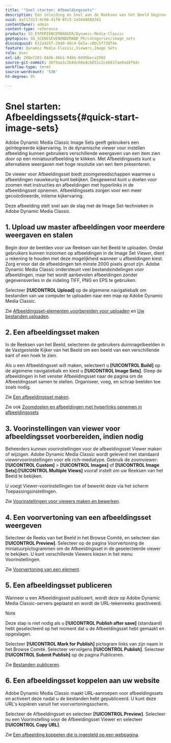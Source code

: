 ```yaml
---
title: '"Snel starten: Afbeeldingssets"'
description: Een inleiding en Snel aan de Reeksen van het Beeld beginnen om u te helpen snel met de Vastgestelde technieken van het Beeld in de Klassiek van Adobe Dynamic Media aan de slag gaan.
uuid: daf17d13-9c06-41f0-8fc5-2e56d460d341
contentOwner: admin
content-type: reference
products: SG_EXPERIENCEMANAGER/Dynamic-Media-Classic
geptopics: SG_SCENESEVENONDEMAND_PK/categories/image_sets
discoiquuid: 612a425f-2840-46c4-8e5a-c0bc5f738f4e
feature: Dynamic Media Classic,Viewers,Image Sets
role: User
exl-id: 280e7201-84d6-46b1-94bb-0499beca2992
source-git-commit: 36f9aa3c2b4dc66e4cb851c2ce6837ae0ad4f64c
workflow-type: tm+mt
source-wordcount: '536'
ht-degree: 0%

---
```


# Snel starten: Afbeeldingssets{#quick-start-image-sets}

Adobe Dynamic Media Classic Image Sets geeft gebruikers een geïntegreerde kijkervaring. In de dynamische viewer voor instellen afbeelding kunnen gebruikers verschillende weergaven van een item zien door op een miniatuurafbeelding te klikken. Met Afbeeldingssets kunt u alternatieve weergaven met hoge resolutie van een item presenteren.

De viewer voor Afbeeldingsset biedt zoomgereedschappen waarmee u afbeeldingen nauwkeurig kunt bekijken. Desgewenst kunt u doelen voor zoomen met instructies en afbeeldingen met hyperlinks in de afbeeldingsset opnemen. Afbeeldingssets zorgen voor een meer gecoördineerde, intieme kijkervaring.

Deze afbeelding stelt snel aan de slag met de Image Set-technieken in Adobe Dynamic Media Classic.

## 1. Upload uw master afbeeldingen voor meerdere weergaven en stalen

Begin door de beelden voor uw Reeksen van het Beeld te uploaden. Omdat gebruikers kunnen inzoomen op afbeeldingen in de Image Set Viewer, dient u rekening te houden met deze mogelijkheid wanneer u afbeeldingen kiest. Zorg ervoor dat de afbeeldingen ten minste 2000 pixels groot zijn. Adobe Dynamic Media Classic ondersteunt veel bestandsindelingen voor afbeeldingen, maar het wordt aanbevolen afbeeldingen zonder gegevensverlies in de indeling TIFF, PNG en EPS te gebruiken.

Selecteer **[!UICONTROL Upload]** op de algemene navigatiebalk om bestanden van uw computer te uploaden naar een map op Adobe Dynamic Media Classic.

Zie [Afbeeldingsset-elementen voorbereiden voor uploaden](preparing-image-set-assets-upload.md#preparing-image-set-assets-for-upload) en [Uw bestanden uploaden](uploading-files.md#uploading-your-files).

## 2. Een afbeeldingsset maken

In de Reeksen van het Beeld, selecteren de gebruikers duimnagelbeelden in de Vastgestelde Kijker van het Beeld om een beeld van een verschillende kant of een hoek te zien.

Als u een Afbeeldingsset wilt maken, selecteert u **[!UICONTROL Build]** op de algemene navigatiebalk en kiest u **[!UICONTROL Image Sets]**. Sleep de afbeeldingen in het venster Afbeeldingsset naar de pagina om de Afbeeldingsset samen te stellen. Organiseer, voeg, en schrap beelden toe zoals nodig.

Zie [Een afbeeldingsset maken](creating-image-set.md#creating-an-image-set).

Zie ook [Zoomdoelen en afbeeldingen met hyperlinks opnemen in afbeeldingssets](/help/including-zoom-targets-image-maps-image-sets.md)

## 3. Voorinstellingen van viewer voor afbeeldingsset voorbereiden, indien nodig

Beheerders kunnen voorinstellingen voor de afbeeldingsset Viewer maken of wijzigen. Adobe Dynamic Media Classic wordt geleverd met standaard viewervoorinstellingen voor elk rich-mediatype. Gebruik de zoomviewer: **[!UICONTROL Custom]** > **[!UICONTROL Images]** of **[!UICONTROL Image Sets]**/**[!UICONTROL Multiple Views]** vooraf instelt om uw Reeksen van het Beeld te bekijken.

U voegt Viewer-voorinstellingen toe of bewerkt deze via het scherm Toepassingsinstellingen.

Zie [Voorinstellingen voor viewers maken en bewerken](application-setup.md#adding-and-editing-viewer-presets).

## 4. Een voorvertoning van een afbeeldingsset weergeven

Selecteer de Reeks van het Beeld in het Browse Comité, en selecteer dan **[!UICONTROL Preview]**. Selecteer op de pagina Voorvertoning de miniatuurpictogrammen om de Afbeeldingsset in de geselecteerde viewer te bekijken. U kunt verschillende Viewers kiezen in het menu Voorinstellingen.

Zie [Voorvertoning van een element](previewing-asset.md#previewing-an-asset).

## 5. Een afbeeldingsset publiceren

Wanneer u een Afbeeldingsset publiceert, wordt deze op Adobe Dynamic Media Classic-servers geplaatst en wordt de URL-tekenreeks geactiveerd.

>[!NOTE]
>
>Deze stap is niet nodig als u **[!UICONTROL Publish after save]** (standaard) hebt geselecteerd op het moment dat u de Afbeeldingsset hebt gemaakt en opgeslagen.

Selecteer **[!UICONTROL Mark for Publish]** pictogram links van zijn naam in het Browse Comité. Selecteer vervolgens **[!UICONTROL Publish]**. Selecteer **[!UICONTROL Submit Publish]** op de pagina Publiceren.

Zie [Bestanden publiceren](publishing-files.md#publishing-files).

## 6. Een afbeeldingsset koppelen aan uw website

Adobe Dynamic Media Classic maakt URL-aanroepen voor afbeeldingssets en activeert deze nadat u de bestanden hebt gepubliceerd. U kunt deze URL&#39;s kopiëren vanuit het voorvertoningsscherm.

Selecteer de Afbeeldingsset en selecteer **[!UICONTROL Preview]**. Selecteer nu een Voorinstelling voor de Afbeeldingsset Viewer en selecteer **[!UICONTROL Copy URL]**.

Zie [Een afbeelding koppelen die is ingesteld op een webpagina](linking-image-set-web-page.md#linking-an-image-set-to-a-web-page).

